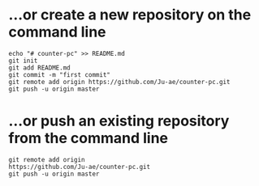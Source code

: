 # …or create a new repository on the command line

    echo "# counter-pc" >> README.md
    git init
    git add README.md
    git commit -m "first commit"
    git remote add origin https://github.com/Ju-ae/counter-pc.git
    git push -u origin master


# …or push an existing repository from the command line
    git remote add origin
    https://github.com/Ju-ae/counter-pc.git
    git push -u origin master
